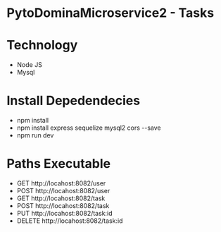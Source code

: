 # PytoDominaMicroservice2 - Tasks
# Technology
  - Node JS
  - Mysql
# Install Depedendecies
  - npm install
  - npm install express sequelize mysql2 cors --save
  - npm run dev
# Paths Executable
  - GET http://locahost:8082/user
  - POST http://locahost:8082/user
  - GET http://locahost:8082/task
  - POST http://locahost:8082/task
  - PUT http://locahost:8082/task:id
  - DELETE http://locahost:8082/task:id

